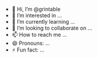 - 👋 Hi, I’m @grintable
- 👀 I’m interested in ...
- 🌱 I’m currently learning ...
- 💞️ I’m looking to collaborate on ...
- 📫 How to reach me ...
- 😄 Pronouns: ...
- ⚡ Fun fact: ...

<!---
grintable/grintable is a ✨ special ✨ repository because its `README.md` (this file) appears on your GitHub profile.
You can click the Preview link to take a look at your changes.
--->
